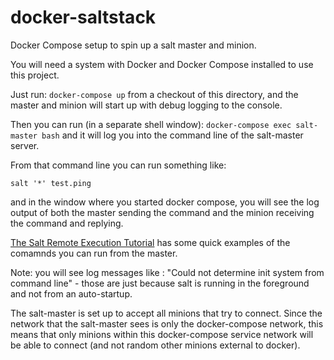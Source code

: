 # docker-saltstack
Docker Compose setup to spin up a salt master and minion.

You will need a system with Docker and Docker Compose installed to use this project.

Just run:
`docker-compose up`
from a checkout of this directory, and the master and minion will start up with debug logging to the console.

Then you can run (in a separate shell window):
`docker-compose exec salt-master bash`
and it will log you into the command line of the salt-master server.

From that command line you can run something like:

`salt '*' test.ping`

and in the window where you started docker compose, you will see the log output of both the master sending the command and the minion receiving the command and replying.

[The Salt Remote Execution Tutorial](https://docs.saltstack.com/en/latest/topics/tutorials/modules.html) has some quick examples of the comamnds you can run from the master.

Note: you will see log messages like : "Could not determine init system from command line" - those are just because salt is running in the foreground and not from an auto-startup.

The salt-master is set up to accept all minions that try to connect.  Since the network that the salt-master sees is only the docker-compose network, this means that only minions within this docker-compose service network will be able to connect (and not random other minions external to docker).
